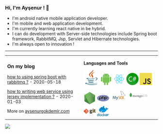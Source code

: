 ### Hi, I'm Ayşenur ! 👋

- I'm android native mobile application developer.
- I'm mobile and web application development.
- I'm currently learning react native in be hybrid. 
- I can do development with Server-side technologies include Spring boot framework, RabbitMQ, Jsp, Servlet and Hibernate technologies.
- I'm always open to innovation !
---
<table><tr><td valign="top" width="50%">
  
### On my blog
<!-- blog starts -->
[how to using spring boot with rabbitmq ?](http://aysenurgokdemir.com/2020/05/18/spring-boot-ile-rabbitmq/) - 2020-05-18

[how to writing web service using jersey implementation ?](http://aysenurgokdemir.com/2020/01/03/restful-web-servis/) - 2020-01-03

<!-- blog ends -->
More on [aysenurgokdemir.com](https://aysenurgokdemir.com/)

</td><td valign="top" width="50%">
  
  **Languages and Tools**

<img height="50" src="https://raw.githubusercontent.com/github/explore/80688e429a7d4ef2fca1e82350fe8e3517d3494d/topics/java/java.png">
<img height="40" src="https://raw.githubusercontent.com/github/explore/80688e429a7d4ef2fca1e82350fe8e3517d3494d/topics/android/android.png">
<img height="40" src="https://raw.githubusercontent.com/github/explore/80688e429a7d4ef2fca1e82350fe8e3517d3494d/topics/react/react.png">
<img height="40" src="https://raw.githubusercontent.com/github/explore/80688e429a7d4ef2fca1e82350fe8e3517d3494d/topics/csharp/csharp.png">
<img height="40" src="https://raw.githubusercontent.com/github/explore/80688e429a7d4ef2fca1e82350fe8e3517d3494d/topics/javascript/javascript.png">
<img height="40" src="https://raw.githubusercontent.com/github/explore/80688e429a7d4ef2fca1e82350fe8e3517d3494d/topics/nodejs/nodejs.png">
<img height="40" src="https://raw.githubusercontent.com/github/explore/80688e429a7d4ef2fca1e82350fe8e3517d3494d/topics/php/php.png">
<img height="60" src="https://raw.githubusercontent.com/github/explore/80688e429a7d4ef2fca1e82350fe8e3517d3494d/topics/mysql/mysql.png" />
<img height="60" src="https://raw.githubusercontent.com/github/explore/80688e429a7d4ef2fca1e82350fe8e3517d3494d/topics/mongodb/mongodb.png" />
<img height="40" src="https://raw.githubusercontent.com/github/explore/80688e429a7d4ef2fca1e82350fe8e3517d3494d/topics/git/git.png" />
<img height="40" src="https://raw.githubusercontent.com/github/explore/80688e429a7d4ef2fca1e82350fe8e3517d3494d/topics/docker/docker.png" />

</td></tr></table>

  
<img src="https://github-readme-stats.vercel.app/api?username=AysenurGokdemir">
